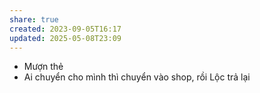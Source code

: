 ```yaml
---
share: true
created: 2023-09-05T16:17
updated: 2025-05-08T23:09
---
```

- Mượn thẻ
- Ai chuyển cho mình thì chuyển vào shop, rồi Lộc trả lại
